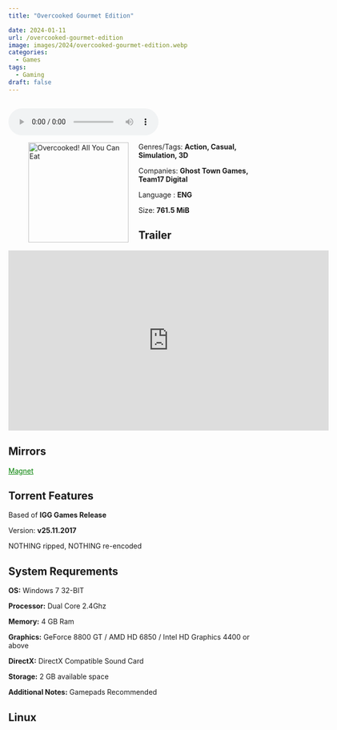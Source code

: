 ```yaml
---
title: "Overcooked Gourmet Edition"

date: 2024-01-11
url: /overcooked-gourmet-edition
image: images/2024/overcooked-gourmet-edition.webp
categories:
  - Games
tags:
  - Gaming
draft: false
---
```

##

<style>
  body.dark-mode,
  body.dark-mode main * {
    background: url('/images/2024/overcooked-gourmet-edition2.webp') center center fixed no-repeat;
    background-size: 100% 100%;
    background-size: cover;
    color: #f5f5f5;
  }
</style>
<script>
    document.addEventListener('DOMContentLoaded', function () {
        var body = document.body;
        var switcher = document.querySelector('.js-toggle');
                body.classList.add('dark-mode');
                // Save user preference in storage
                localStorage.setItem('darkMode', 'true');
            
        });
</script>

<audio controls autoplay>
  <source src="/audio/overcooked-gourmet-edition.mp3" type="audio/mp3">
  Your browser does not support the audio tag.
</audio>

<figure style="float: left; margin-right: 20px;">
  <img src="/images/2024/overcooked-gourmet-edition.webp" alt="Overcooked! All You Can Eat" style="width: 200px;">
</figure>

Genres/Tags: **Action, Casual, Simulation, 3D**

Companies: **Ghost Town Games, Team17 Digital**

Language : **ENG**

Size: **761.5 MiB**

## Trailer
<iframe width="640" height="360" src="https://www.youtube.com/embed/4zXCeg3JoJs" title="Overcooked - Gourmet Edition Launch Trailer" frameborder="0" allow="accelerometer; autoplay; clipboard-write; encrypted-media; gyroscope; picture-in-picture; web-share" allowfullscreen></iframe>

## Mirrors
<a href="magnet:?xt=urn:btih:YEBV45CA35OU4W7I6XFKV7GK3GRJ37A3&dn=Overcooked%20Gourmet%20Edition" style="color: green;">Magnet</a>

## Torrent Features
Based of **IGG Games Release**

Version: **v25.11.2017**

NOTHING ripped, NOTHING re-encoded

## System Requrements
**OS:** Windows 7 32-BIT

**Processor:** Dual Core 2.4Ghz

**Memory:** 4 GB Ram

**Graphics:** GeForce 8800 GT / AMD HD 6850 / Intel HD Graphics 4400 or above

**DirectX:** DirectX Compatible Sound Card

**Storage:** 2 GB available space

**Additional Notes:** Gamepads Recommended

## Linux
